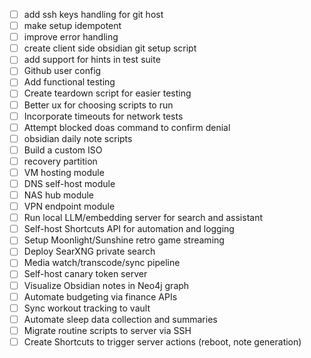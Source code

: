 - [ ] add ssh keys handling for git host
- [ ] make setup idempotent
- [ ] improve error handling
- [ ] create client side obsidian git setup script 
- [ ] add support for hints in test suite
- [ ] Github user config
- [ ] Add functional testing 
- [ ] Create teardown script for easier testing 
- [ ] Better ux for choosing scripts to run 
- [ ] Incorporate timeouts for network tests
- [ ] Attempt blocked doas command to confirm denial 
- [ ] obsidian daily note scripts
- [ ] Build a custom ISO
- [ ] recovery partition 
- [ ] VM hosting module
- [ ] DNS self-host module
- [ ] NAS hub module
- [ ] VPN endpoint module
- [ ] Run local LLM/embedding server for search and assistant
- [ ] Self-host Shortcuts API for automation and logging
- [ ] Setup Moonlight/Sunshine retro game streaming
- [ ] Deploy SearXNG private search
- [ ] Media watch/transcode/sync pipeline
- [ ] Self-host canary token server
- [ ] Visualize Obsidian notes in Neo4j graph
- [ ] Automate budgeting via finance APIs
- [ ] Sync workout tracking to vault
- [ ] Automate sleep data collection and summaries
- [ ] Migrate routine scripts to server via SSH
- [ ] Create Shortcuts to trigger server actions (reboot, note generation)
